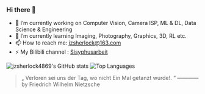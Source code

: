 ### Hi there 👋

<!--
**jzsherlock4869/jzsherlock4869** is a ✨ _special_ ✨ repository because its `README.md` (this file) appears on your GitHub profile.

Here are some ideas to get you started:

- 🔭 I’m currently working on ...
- 🌱 I’m currently learning ...
- 👯 I’m looking to collaborate on ...
- 🤔 I’m looking for help with ...
- 💬 Ask me about ...
- 📫 How to reach me: ...
- 😄 Pronouns: ...
- ⚡ Fun fact: ...
-->

- 🔭 I’m currently working on Computer Vision, Camera ISP, ML & DL, Data Science & Engineering
- 🌱 I’m currently learning Imaging, Photography, Graphics, 3D, RL etc.
- 📫 How to reach me: jzsherlock@163.com 
- ⚡ My Bilibili channel : [Sisyphusarbeit](https://space.bilibili.com/111605772)


![jzsherlock4869's GitHub stats](https://github-readme-stats.vercel.app/api?username=jzsherlock4869&show_icons=true&theme=radical)
![Top Languages](https://github-readme-stats.vercel.app/api/top-langs/?username=jzsherlock4869&layout=compact&theme=dark)

> „ Verloren sei uns der Tag, wo nicht Ein Mal getanzt wurde!. “  ———— by Friedrich Wilhelm Nietzsche 

